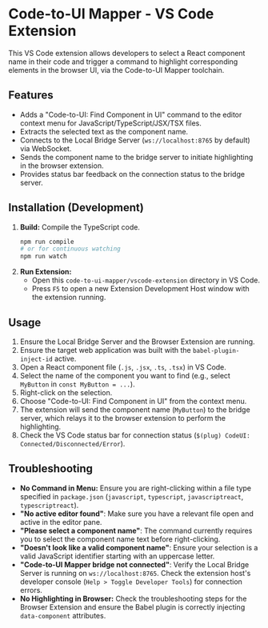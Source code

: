 # Code-to-UI Mapper - VS Code Extension

This VS Code extension allows developers to select a React component name in their code and trigger a command to highlight corresponding elements in the browser UI, via the Code-to-UI Mapper toolchain.

## Features

- Adds a "Code-to-UI: Find Component in UI" command to the editor context menu for JavaScript/TypeScript/JSX/TSX files.
- Extracts the selected text as the component name.
- Connects to the Local Bridge Server (`ws://localhost:8765` by default) via WebSocket.
- Sends the component name to the bridge server to initiate highlighting in the browser extension.
- Provides status bar feedback on the connection status to the bridge server.

## Installation (Development)

1.  **Build:** Compile the TypeScript code.
    ```bash
    npm run compile
    # or for continuous watching
    npm run watch
    ```
2.  **Run Extension:**
    *   Open this `code-to-ui-mapper/vscode-extension` directory in VS Code.
    *   Press `F5` to open a new Extension Development Host window with the extension running.

## Usage

1.  Ensure the Local Bridge Server and the Browser Extension are running.
2.  Ensure the target web application was built with the `babel-plugin-inject-id` active.
3.  Open a React component file (`.js`, `.jsx`, `.ts`, `.tsx`) in VS Code.
4.  Select the name of the component you want to find (e.g., select `MyButton` in `const MyButton = ...`).
5.  Right-click on the selection.
6.  Choose "Code-to-UI: Find Component in UI" from the context menu.
7.  The extension will send the component name (`MyButton`) to the bridge server, which relays it to the browser extension to perform the highlighting.
8.  Check the VS Code status bar for connection status (`$(plug) CodeUI: Connected/Disconnected/Error`).

## Troubleshooting

- **No Command in Menu:** Ensure you are right-clicking within a file type specified in `package.json` (`javascript`, `typescript`, `javascriptreact`, `typescriptreact`).
- **"No active editor found"**: Make sure you have a relevant file open and active in the editor pane.
- **"Please select a component name"**: The command currently requires you to select the component name text before right-clicking.
- **"Doesn't look like a valid component name"**: Ensure your selection is a valid JavaScript identifier starting with an uppercase letter.
- **"Code-to-UI Mapper bridge not connected"**: Verify the Local Bridge Server is running on `ws://localhost:8765`. Check the extension host's developer console (`Help > Toggle Developer Tools`) for connection errors.
- **No Highlighting in Browser:** Check the troubleshooting steps for the Browser Extension and ensure the Babel plugin is correctly injecting `data-component` attributes.
